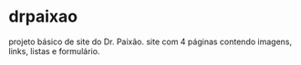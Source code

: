 # drpaixao
projeto básico de site do Dr. Paixão.
site com 4 páginas contendo imagens, links, listas e formulário.
